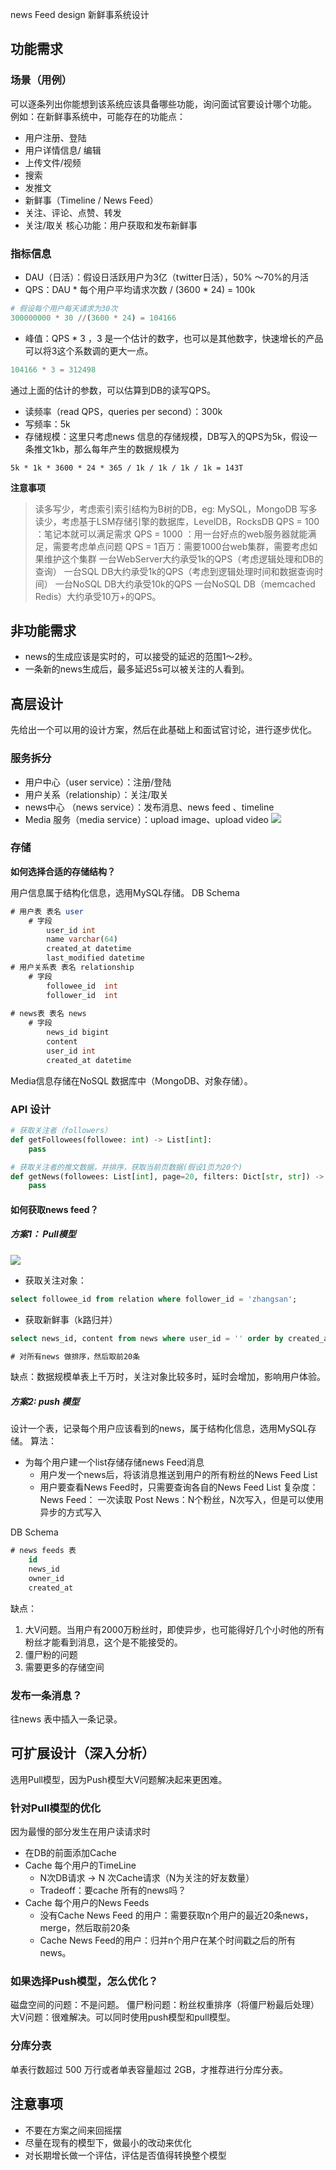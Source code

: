 news Feed design
新鲜事系统设计
## 功能需求
### 场景（用例）
可以逐条列出你能想到该系统应该具备哪些功能，询问面试官要设计哪个功能。
例如：在新鲜事系统中，可能存在的功能点：
- 用户注册、登陆
- 用户详情信息/ 编辑
- 上传文件/视频
- 搜索
- 发推文
- 新鲜事（Timeline / News Feed）
- 关注、评论、点赞、转发
- 关注/取关
核心功能：用户获取和发布新鲜事
### 指标信息
- DAU（日活）：假设日活跃用户为3亿（twitter日活），50% ～70%的月活
-  QPS：DAU \* 每个用户平均请求次数 / (3600 \* 24) = 100k 
```python
# 假设每个用户每天请求为30次
300000000 * 30 //(3600 * 24) = 104166
```
- 峰值：QPS \* 3 ，3 是一个估计的数字，也可以是其他数字，快速增长的产品可以将3这个系数调的更大一点。
```python
104166 * 3 = 312498
```
通过上面的估计的参数，可以估算到DB的读写QPS。
- 读频率（read QPS，queries per second）：300k
- 写频率：5k
 - 存储规模：这里只考虑news 信息的存储规模，DB写入的QPS为5k，假设一条推文1kb，那么每年产生的数据规模为
```
5k * 1k * 3600 * 24 * 365 / 1k / 1k / 1k / 1k = 143T
```

**注意事项**
> 读多写少，考虑索引索引结构为B树的DB，eg: MySQL，MongoDB
> 写多读少，考虑基于LSM存储引擎的数据库，LevelDB，RocksDB
>  QPS = 100 ：笔记本就可以满足需求
> QPS = 1000 ：用一台好点的web服务器就能满足，需要考虑单点问题
> QPS = 1百万：需要1000台web集群，需要考虑如果维护这个集群
> 一台WebServer大约承受1k的QPS（考虑逻辑处理和DB的查询）
>  一台SQL DB大约承受1k的QPS（考虑到逻辑处理时间和数据查询时间）
>  一台NoSQL DB大约承受10k的QPS
> 一台NoSQL DB（memcached Redis）大约承受10万+的QPS。
## 非功能需求
- news的生成应该是实时的，可以接受的延迟的范围1～2秒。
- 一条新的news生成后，最多延迟5s可以被关注的人看到。
## 高层设计
先给出一个可以用的设计方案，然后在此基础上和面试官讨论，进行逐步优化。
### 服务拆分
- 用户中心（user service）：注册/登陆
-  用户关系（relationship）：关注/取关
- news中心  （news service）：发布消息、news feed 、timeline
-  Media 服务（media service）：upload image、upload video
![][image-1]
### 存储
**如何选择合适的存储结构？**

用户信息属于结构化信息，选用MySQL存储。
DB Schema 
```sql
# 用户表 表名 user
	# 字段
		user_id int
		name varchar(64)
		created_at datetime
		last_modified datetime
# 用户关系表 表名 relationship
	# 字段
		followee_id  int
	    follower_id  int
	
# news表 表名 news
	# 字段
		news_id bigint
		content 
		user_id int
		created_at datetime
```
Media信息存储在NoSQL 数据库中（MongoDB、对象存储）。
### API 设计
```python
# 获取关注者（followers）
def getFollowees(followee: int) -> List[int]:
	pass

# 获取关注者的推文数据，并排序，获取当前页数据(假设1页为20个)
def getNews(followees: List[int], page=20, filters: Dict[str, str]) -> List[int]:
	pass
```
####  如何获取news feed？
##### 方案1： Pull模型
![][image-2]
- 获取关注对象：
```sql
select followee_id from relation where follower_id = 'zhangsan';
```
- 获取新鲜事（k路归并）
```sql
select news_id, content from news where user_id = '' order by created_at desc limit 20;

# 对所有news 做排序，然后取前20条
```
缺点：数据规模单表上千万时，关注对象比较多时，延时会增加，影响用户体验。

##### 方案2: push 模型
设计一个表，记录每个用户应该看到的news，属于结构化信息，选用MySQL存储。
算法：
- 为每个用户建一个list存储存储news Feed消息
	- 用户发一个news后，将该消息推送到用户的所有粉丝的News Feed List
	- 用户要查看News Feed时，只需要查询各自的News Feed List
复杂度：
News Feed： 一次读取
Post News：N个粉丝，N次写入，但是可以使用异步的方式写入

DB Schema
```sql
# news feeds 表
	id
	news_id  
	owner_id
	created_at
```

缺点：
1. 大V问题。当用户有2000万粉丝时，即使异步，也可能得好几个小时他的所有粉丝才能看到消息，这个是不能接受的。
2. 僵尸粉的问题
3. 需要更多的存储空间
### 发布一条消息？
往news 表中插入一条记录。

## 可扩展设计（深入分析）
选用Pull模型，因为Push模型大V问题解决起来更困难。

### 针对Pull模型的优化
因为最慢的部分发生在用户读请求时
- 在DB的前面添加Cache
- Cache 每个用户的TimeLine
	- N次DB请求 -\> N 次Cache请求（N为关注的好友数量）
	- Tradeoff：要cache 所有的news吗？
- Cache 每个用户的News Feeds
	- 没有Cache News Feed 的用户：需要获取n个用户的最近20条news，merge，然后取前20条
	- Cache News Feed的用户：归并n个用户在某个时间戳之后的所有news。
### 如果选择Push模型，怎么优化？
磁盘空间的问题：不是问题。
僵尸粉问题：粉丝权重排序（将僵尸粉最后处理）
大V问题：很难解决。可以同时使用push模型和pull模型。
### 分库分表
单表行数超过 500 万行或者单表容量超过 2GB，才推荐进行分库分表。


## 注意事项
- 不要在方案之间来回摇摆
- 尽量在现有的模型下，做最小的改动来优化
- 对长期增长做一个评估，评估是否值得转换整个模型

[image-1]:	https://tva1.sinaimg.cn/large/008i3skNly1gqgsc41jk1j31500ectfk.jpg
[image-2]:	https://tva1.sinaimg.cn/large/008i3skNly1gqgmw967b4j312k05c43a.jpg